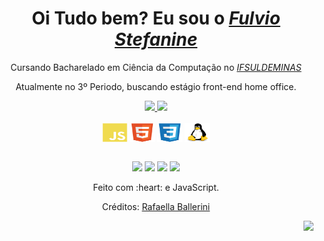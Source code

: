 <div>
  <h1 align="center">Oi Tudo bem? Eu sou o <a href="https://github.com/fustsiju"><i>Fulvio Stefanine</i></a></h1>
  <p align="center">Cursando Bacharelado em Ciência da Computação no <a href="https://portal.pas.ifsuldeminas.edu.br"><i>IFSULDEMINAS</i></a>
  <br>
  <p align="center">Atualmente no 3º Periodo, buscando estágio front-end home office.</h2>
</div>


<!-- <h1 align="center"> 
  Trybe
</h1>

<p align="center"><i>"A Trybe é uma escola do futuro para qualquer pessoa que deseja construir uma carreira de sucesso em tecnologia. Como estudante a pessoa ainda tem a opção de pagar os estudos apenas quando estiver formada e com um bom trabalho."</i></p> -->

<div align="center">
  <a href="https://github.com/fustsiju">
    <img height="150em" src="https://github-readme-stats.vercel.app/api?username=fustsiju&count_private=true&include_all_commits=true&show_icons=true&theme=dracula&hide_border=false&show_owner=true"/>
    <img height="150em" src="https://github-readme-stats.vercel.app/api/top-langs/?username=fustsiju&theme=dracula&hide_border=false&&layout=compact"/>
  </a>
</div>

<div align="center" valign="top"><br>
  <img align="center" alt="Js" height="30" width="40" src="https://raw.githubusercontent.com/devicons/devicon/master/icons/javascript/javascript-plain.svg">
  <img align="center" alt="HTML" height="30" width="40" src="https://raw.githubusercontent.com/devicons/devicon/master/icons/html5/html5-original.svg">
  <img align="center" alt="CSS" height="30" width="40" src="https://raw.githubusercontent.com/devicons/devicon/master/icons/css3/css3-original.svg">
<!--   <img align="center" alt="github" height="30" width="40" src="https://raw.githubusercontent.com/devicons/devicon/master/icons/github/github-original.svg"> -->
  <img align="center" alt="linux" height="30" width="40" src="https://raw.githubusercontent.com/devicons/devicon/master/icons/linux/linux-original.svg">
</div><br>

<div align="center">
 
  <a href="https://www.instagram.com/fustsiju/" target="_blank"><img src="https://img.shields.io/badge/-Instagram-%23E4405F?style=for-the-badge&logo=instagram&logoColor=white" target="_blank"></a>
  <a href="https://www.linkedin.com/in/fustsiju/" target="_blank"><img src="https://img.shields.io/badge/-LinkedIn-%230077B5?style=for-the-badge&logo=linkedin&logoColor=white" target="_blank"></a> 
  <a href="mailto:fulviost@gmail.com"><img src="https://img.shields.io/badge/CSS%20BATTLE-yellow?&style=for-the-badge&logo=css3&logoColor=white" target="_blank"></a>
   <a href="https://cssbattle.dev/player/fustsiju"><img src="https://img.shields.io/badge/-CSS%20Battle-yellow?style=for-the-badge&logo" target="_blank"></a>
</div>

<div align="center">
  

  
</div>

<div align="center">
  <p>Feito com :heart: e JavaScript.</p>
  <p>Créditos: <a href="https://github.com/rafaballerini">Rafaella Ballerini</a></p>
</div>
<div align="right">
<a ><img src="https://img.shields.io/github/commit-activity/m/Fustsiju/CSS-Battle?style=for-the-badge" target="_blank"></a>
</div>
